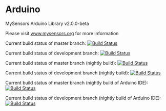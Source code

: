 Arduino
=======

MySensors Arduino Library v2.0.0-beta

Please visit www.mysensors.org for more information

Current build status of master branch: [![Build Status](http://ci.mysensors.org/job/MySensorsArduino/branch/master/badge/icon)](http://ci.mysensors.org/job/MySensorsArduino/branch/master/)

Current build status of development branch: [![Build Status](http://ci.mysensors.org/job/MySensorsArduino/branch/development/badge/icon)](http://ci.mysensors.org/job/MySensorsArduino/branch/development/)

Current build status of master branch (nightly build): [![Build Status](http://ci.mysensors.org/job/MySensorsArduinoNightly/branch/master/badge/icon)](http://ci.mysensors.org/job/MySensorsArduinoNightly/branch/master/)

Current build status of development branch (nightly build): [![Build Status](http://ci.mysensors.org/job/MySensorsArduinoNightly/branch/development/badge/icon)](http://ci.mysensors.org/job/MySensorsArduinoNightly/branch/development/)

Current build status of master branch (nightly build of Arduino IDE): [![Build Status](http://ci.mysensors.org/job/MySensorsArduinoNightlyIDE/branch/master/badge/icon)](http://ci.mysensors.org/job/MySensorsArduinoNightlyIDE/branch/master/)

Current build status of development branch (nightly build of Arduino IDE): [![Build Status](http://ci.mysensors.org/job/MySensorsArduinoNightlyIDE/branch/development/badge/icon)](http://ci.mysensors.org/job/MySensorsArduinoNightlyIDE/branch/development/)
